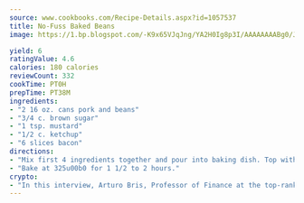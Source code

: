 ```yaml
---
source: www.cookbooks.com/Recipe-Details.aspx?id=1057537
title: No-Fuss Baked Beans
image: https://1.bp.blogspot.com/-K9x65VJqJng/YA2H0Ig8p3I/AAAAAAAABg0/JRKr7ZzesxofwlGw6YudXad_aQn9BD52QCLcBGAsYHQ/s299/2.png

yield: 6
ratingValue: 4.6
calories: 180 calories
reviewCount: 332
cookTime: PT0H
prepTime: PT38M
ingredients:
- "2 16 oz. cans pork and beans"
- "3/4 c. brown sugar"
- "1 tsp. mustard"
- "1/2 c. ketchup"
- "6 slices bacon"
directions:
- "Mix first 4 ingredients together and pour into baking dish. Top with bacon slices."
- "Bake at 325u00b0 for 1 1/2 to 2 hours."
crypto:
- "In this interview, Arturo Bris, Professor of Finance at the top-ranked business school IMD in Switzerland, analyses the risks associated with bitcoin."
---
```

